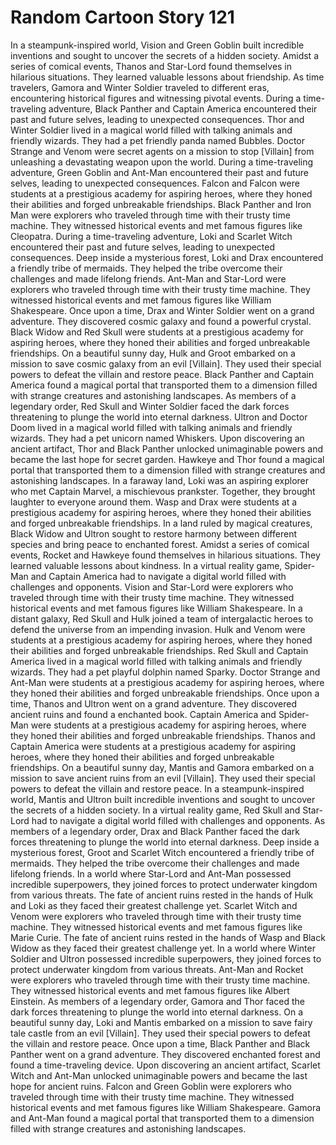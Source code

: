 # Random Cartoon Story 121

In a steampunk-inspired world, Vision and Green Goblin built incredible inventions and sought to uncover the secrets of a hidden society.
Amidst a series of comical events, Thanos and Star-Lord found themselves in hilarious situations. They learned valuable lessons about friendship.
As time travelers, Gamora and Winter Soldier traveled to different eras, encountering historical figures and witnessing pivotal events.
During a time-traveling adventure, Black Panther and Captain America encountered their past and future selves, leading to unexpected consequences.
Thor and Winter Soldier lived in a magical world filled with talking animals and friendly wizards. They had a pet friendly panda named Bubbles.
Doctor Strange and Venom were secret agents on a mission to stop [Villain] from unleashing a devastating weapon upon the world.
During a time-traveling adventure, Green Goblin and Ant-Man encountered their past and future selves, leading to unexpected consequences.
Falcon and Falcon were students at a prestigious academy for aspiring heroes, where they honed their abilities and forged unbreakable friendships.
Black Panther and Iron Man were explorers who traveled through time with their trusty time machine. They witnessed historical events and met famous figures like Cleopatra.
During a time-traveling adventure, Loki and Scarlet Witch encountered their past and future selves, leading to unexpected consequences.
Deep inside a mysterious forest, Loki and Drax encountered a friendly tribe of mermaids. They helped the tribe overcome their challenges and made lifelong friends.
Ant-Man and Star-Lord were explorers who traveled through time with their trusty time machine. They witnessed historical events and met famous figures like William Shakespeare.
Once upon a time, Drax and Winter Soldier went on a grand adventure. They discovered cosmic galaxy and found a powerful crystal.
Black Widow and Red Skull were students at a prestigious academy for aspiring heroes, where they honed their abilities and forged unbreakable friendships.
On a beautiful sunny day, Hulk and Groot embarked on a mission to save cosmic galaxy from an evil [Villain]. They used their special powers to defeat the villain and restore peace.
Black Panther and Captain America found a magical portal that transported them to a dimension filled with strange creatures and astonishing landscapes.
As members of a legendary order, Red Skull and Winter Soldier faced the dark forces threatening to plunge the world into eternal darkness.
Ultron and Doctor Doom lived in a magical world filled with talking animals and friendly wizards. They had a pet unicorn named Whiskers.
Upon discovering an ancient artifact, Thor and Black Panther unlocked unimaginable powers and became the last hope for secret garden.
Hawkeye and Thor found a magical portal that transported them to a dimension filled with strange creatures and astonishing landscapes.
In a faraway land, Loki was an aspiring explorer who met Captain Marvel, a mischievous prankster. Together, they brought laughter to everyone around them.
Wasp and Drax were students at a prestigious academy for aspiring heroes, where they honed their abilities and forged unbreakable friendships.
In a land ruled by magical creatures, Black Widow and Ultron sought to restore harmony between different species and bring peace to enchanted forest.
Amidst a series of comical events, Rocket and Hawkeye found themselves in hilarious situations. They learned valuable lessons about kindness.
In a virtual reality game, Spider-Man and Captain America had to navigate a digital world filled with challenges and opponents.
Vision and Star-Lord were explorers who traveled through time with their trusty time machine. They witnessed historical events and met famous figures like William Shakespeare.
In a distant galaxy, Red Skull and Hulk joined a team of intergalactic heroes to defend the universe from an impending invasion.
Hulk and Venom were students at a prestigious academy for aspiring heroes, where they honed their abilities and forged unbreakable friendships.
Red Skull and Captain America lived in a magical world filled with talking animals and friendly wizards. They had a pet playful dolphin named Sparky.
Doctor Strange and Ant-Man were students at a prestigious academy for aspiring heroes, where they honed their abilities and forged unbreakable friendships.
Once upon a time, Thanos and Ultron went on a grand adventure. They discovered ancient ruins and found a enchanted book.
Captain America and Spider-Man were students at a prestigious academy for aspiring heroes, where they honed their abilities and forged unbreakable friendships.
Thanos and Captain America were students at a prestigious academy for aspiring heroes, where they honed their abilities and forged unbreakable friendships.
On a beautiful sunny day, Mantis and Gamora embarked on a mission to save ancient ruins from an evil [Villain]. They used their special powers to defeat the villain and restore peace.
In a steampunk-inspired world, Mantis and Ultron built incredible inventions and sought to uncover the secrets of a hidden society.
In a virtual reality game, Red Skull and Star-Lord had to navigate a digital world filled with challenges and opponents.
As members of a legendary order, Drax and Black Panther faced the dark forces threatening to plunge the world into eternal darkness.
Deep inside a mysterious forest, Groot and Scarlet Witch encountered a friendly tribe of mermaids. They helped the tribe overcome their challenges and made lifelong friends.
In a world where Star-Lord and Ant-Man possessed incredible superpowers, they joined forces to protect underwater kingdom from various threats.
The fate of ancient ruins rested in the hands of Hulk and Loki as they faced their greatest challenge yet.
Scarlet Witch and Venom were explorers who traveled through time with their trusty time machine. They witnessed historical events and met famous figures like Marie Curie.
The fate of ancient ruins rested in the hands of Wasp and Black Widow as they faced their greatest challenge yet.
In a world where Winter Soldier and Ultron possessed incredible superpowers, they joined forces to protect underwater kingdom from various threats.
Ant-Man and Rocket were explorers who traveled through time with their trusty time machine. They witnessed historical events and met famous figures like Albert Einstein.
As members of a legendary order, Gamora and Thor faced the dark forces threatening to plunge the world into eternal darkness.
On a beautiful sunny day, Loki and Mantis embarked on a mission to save fairy tale castle from an evil [Villain]. They used their special powers to defeat the villain and restore peace.
Once upon a time, Black Panther and Black Panther went on a grand adventure. They discovered enchanted forest and found a time-traveling device.
Upon discovering an ancient artifact, Scarlet Witch and Ant-Man unlocked unimaginable powers and became the last hope for ancient ruins.
Falcon and Green Goblin were explorers who traveled through time with their trusty time machine. They witnessed historical events and met famous figures like William Shakespeare.
Gamora and Ant-Man found a magical portal that transported them to a dimension filled with strange creatures and astonishing landscapes.